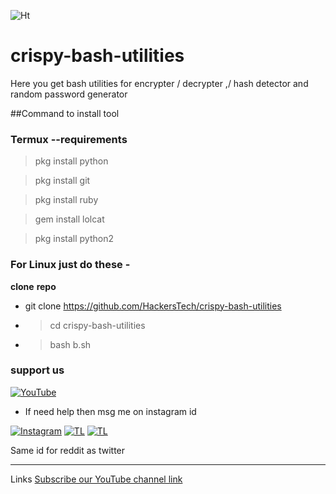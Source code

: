 ![Ht](https://img.shields.io/badge/Made%20by-hackersTech-brightgreen)
# crispy-bash-utilities

Here you get bash utilities for  encrypter / decrypter ,/ hash detector and random password generator 

##Command to install tool

### Termux --requirements
>pkg install python

>pkg install git

>pkg install ruby
 
>gem install lolcat

>pkg install python2


### For Linux just do these -

**clone** **repo**


- git clone https://github.com/HackersTech/crispy-bash-utilities

- >cd crispy-bash-utilities

- >bash b.sh


### support us


<a href="https://youtube.com/channel/UCEX1r_jZouOOpKY7DiWIR6A"><img title="YouTube" src="https://img.shields.io/badge/YouTube-Hackers Tech-blue?style=for-the-badge&logo=Youtube"></a>

- If need help then msg me on instagram id

[![Instagram](https://img.shields.io/badge/INSTAGRAM-ForHelp-brightgreen?style=for-the-badge&logo=instagram)](
https://instagram.com/hackers__tech?utm_medium=copy_link)
[![TL](https://img.shields.io/badge/TELEGRAM-CHANNEL-green?style=for-the-badge&logo=telegram)](https://t.me/hacker_s_tech)
[![TL](https://img.shields.io/badge/Twitter-account-red?style=for-the-badge&logo=Twitter)](https://twitter.com/HackersTech1?s=09)


Same id for reddit as twitter


---
Links
[Subscribe our YouTube channel link](https://youtube.com/channel/UCEX1r_jZouOOpKY7DiWIR6A)

